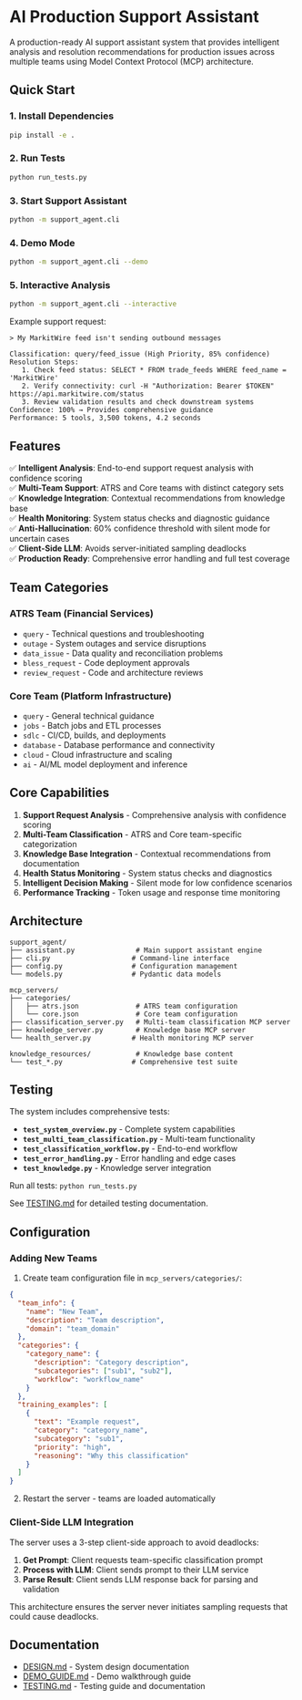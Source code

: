 # AI Production Support Assistant

A production-ready AI support assistant system that provides intelligent analysis and resolution recommendations for production issues across multiple teams using Model Context Protocol (MCP) architecture.

## Quick Start

### 1. Install Dependencies
```bash
pip install -e .
```

### 2. Run Tests
```bash
python run_tests.py
```

### 3. Start Support Assistant
```bash
python -m support_agent.cli
```

### 4. Demo Mode
```bash
python -m support_agent.cli --demo
```

### 5. Interactive Analysis
```bash
python -m support_agent.cli --interactive
```

Example support request:
```
> My MarkitWire feed isn't sending outbound messages

Classification: query/feed_issue (High Priority, 85% confidence)
Resolution Steps:
   1. Check feed status: SELECT * FROM trade_feeds WHERE feed_name = 'MarkitWire'
   2. Verify connectivity: curl -H "Authorization: Bearer $TOKEN" https://api.markitwire.com/status
   3. Review validation results and check downstream systems
Confidence: 100% → Provides comprehensive guidance
Performance: 5 tools, 3,500 tokens, 4.2 seconds
```

## Features

✅ **Intelligent Analysis**: End-to-end support request analysis with confidence scoring  
✅ **Multi-Team Support**: ATRS and Core teams with distinct category sets  
✅ **Knowledge Integration**: Contextual recommendations from knowledge base  
✅ **Health Monitoring**: System status checks and diagnostic guidance  
✅ **Anti-Hallucination**: 60% confidence threshold with silent mode for uncertain cases  
✅ **Client-Side LLM**: Avoids server-initiated sampling deadlocks  
✅ **Production Ready**: Comprehensive error handling and full test coverage  

## Team Categories

### ATRS Team (Financial Services)
- `query` - Technical questions and troubleshooting
- `outage` - System outages and service disruptions  
- `data_issue` - Data quality and reconciliation problems
- `bless_request` - Code deployment approvals
- `review_request` - Code and architecture reviews

### Core Team (Platform Infrastructure)  
- `query` - General technical guidance
- `jobs` - Batch jobs and ETL processes
- `sdlc` - CI/CD, builds, and deployments
- `database` - Database performance and connectivity
- `cloud` - Cloud infrastructure and scaling
- `ai` - AI/ML model deployment and inference

## Core Capabilities

1. **Support Request Analysis** - Comprehensive analysis with confidence scoring
2. **Multi-Team Classification** - ATRS and Core team-specific categorization  
3. **Knowledge Base Integration** - Contextual recommendations from documentation
4. **Health Status Monitoring** - System status checks and diagnostics
5. **Intelligent Decision Making** - Silent mode for low confidence scenarios
6. **Performance Tracking** - Token usage and response time monitoring

## Architecture

```
support_agent/
├── assistant.py               # Main support assistant engine
├── cli.py                    # Command-line interface
├── config.py                 # Configuration management
└── models.py                 # Pydantic data models

mcp_servers/
├── categories/
│   ├── atrs.json              # ATRS team configuration
│   └── core.json              # Core team configuration  
├── classification_server.py   # Multi-team classification MCP server
├── knowledge_server.py        # Knowledge base MCP server
└── health_server.py          # Health monitoring MCP server

knowledge_resources/           # Knowledge base content
└── test_*.py                 # Comprehensive test suite
```

## Testing

The system includes comprehensive tests:

- **`test_system_overview.py`** - Complete system capabilities
- **`test_multi_team_classification.py`** - Multi-team functionality  
- **`test_classification_workflow.py`** - End-to-end workflow
- **`test_error_handling.py`** - Error handling and edge cases
- **`test_knowledge.py`** - Knowledge server integration

Run all tests: `python run_tests.py`

See [TESTING.md](TESTING.md) for detailed testing documentation.

## Configuration

### Adding New Teams

1. Create team configuration file in `mcp_servers/categories/`:
```json
{
  "team_info": {
    "name": "New Team",
    "description": "Team description",
    "domain": "team_domain"
  },
  "categories": {
    "category_name": {
      "description": "Category description",
      "subcategories": ["sub1", "sub2"],
      "workflow": "workflow_name"
    }
  },
  "training_examples": [
    {
      "text": "Example request",
      "category": "category_name", 
      "subcategory": "sub1",
      "priority": "high",
      "reasoning": "Why this classification"
    }
  ]
}
```

2. Restart the server - teams are loaded automatically

### Client-Side LLM Integration

The server uses a 3-step client-side approach to avoid deadlocks:

1. **Get Prompt**: Client requests team-specific classification prompt
2. **Process with LLM**: Client sends prompt to their LLM service  
3. **Parse Result**: Client sends LLM response back for parsing and validation

This architecture ensures the server never initiates sampling requests that could cause deadlocks.

## Documentation

- [DESIGN.md](DESIGN.md) - System design documentation
- [DEMO_GUIDE.md](DEMO_GUIDE.md) - Demo walkthrough guide
- [TESTING.md](TESTING.md) - Testing guide and documentation